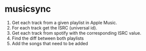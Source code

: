 # musicsync

1. Get each track from a given playlist in Apple Music.
2. For each track get the ISRC (universal id).
3. Get each track from spotify with the corresponding ISRC value.
4. Find the diff between both playlists
5. Add the songs that need to be added
